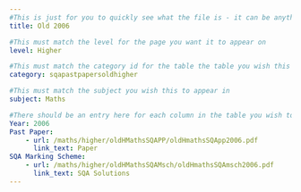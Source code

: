 ```yaml
---
#This is just for you to quickly see what the file is - it can be anything you want
title: Old 2006

#This must match the level for the page you want it to appear on
level: Higher

#This must match the category id for the table the table you wish this to appear in
category: sqapastpapersoldhigher

#This must match the subject you wish this to appear in
subject: Maths

#There should be an entry here for each column in the table you wish to populate:
Year: 2006
Past Paper:
    - url: /maths/higher/oldHMathsSQAPP/oldHmathsSQApp2006.pdf
      link_text: Paper
SQA Marking Scheme:
    - url: /maths/higher/oldHMathsSQAMsch/oldHmathsSQAmsch2006.pdf
      link_text: SQA Solutions
---
```


